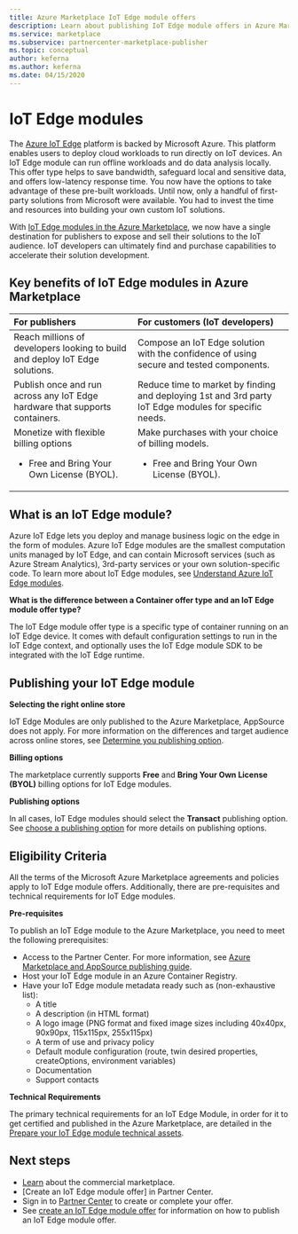```yaml
---
title: Azure Marketplace IoT Edge module offers 
description: Learn about publishing IoT Edge module offers in Azure Marketplace.
ms.service: marketplace
ms.subservice: partnercenter-marketplace-publisher
ms.topic: conceptual
author: keferna
ms.author: keferna
ms.date: 04/15/2020
---
```


# IoT Edge modules

The [Azure IoT Edge](https://azure.microsoft.com/services/iot-edge/) platform is backed by Microsoft Azure.  This platform enables users to deploy cloud workloads to run directly on IoT devices.  An IoT Edge module can run offline workloads and do data analysis locally. This offer type helps to save bandwidth, safeguard local and sensitive data, and offers low-latency response time.  You now have the options to take advantage of these pre-built workloads. Until now, only a handful of first-party solutions from Microsoft were available.  You had to invest the time and resources into building your own custom IoT solutions.

With [IoT Edge modules in the Azure Marketplace](https://azuremarketplace.microsoft.com/marketplace/apps/category/internet-of-things?page=1), we now have a single destination for publishers to expose and sell their solutions to the IoT audience. IoT developers can ultimately find and purchase capabilities to accelerate their solution development.  

## Key benefits of IoT Edge modules in Azure Marketplace

| **For publishers**    | **For customers (IoT developers)**  |
| :------------------- | :-------------------|
| Reach millions of developers looking to build and deploy IoT Edge solutions.  | Compose an IoT Edge solution with the confidence of using secure and tested components. |
| Publish once and run across any IoT Edge hardware that supports containers. | Reduce time to market by finding and deploying 1st and 3rd party IoT Edge modules for specific needs. |
| Monetize with flexible billing options <ul> <li> Free and Bring Your Own License (BYOL). </li> </ul> | Make purchases with your choice of billing models. <ul> <li> Free and Bring Your Own License (BYOL). </li> </ul> |

## What is an IoT Edge module?

Azure IoT Edge lets you deploy and manage business logic on the edge in the form of modules. Azure IoT Edge modules are the smallest computation units managed by IoT Edge, and can contain Microsoft services (such as Azure Stream Analytics), 3rd-party services or your own solution-specific code. To learn more about IoT Edge modules, see [Understand Azure IoT Edge modules](../iot-edge/iot-edge-modules.md).

**What is the difference between a Container offer type and an IoT Edge module offer type?**

The IoT Edge module offer type is a specific type of container running on an IoT Edge device. It comes with default configuration settings to run in the IoT Edge context, and optionally uses the IoT Edge module SDK to be integrated with the IoT Edge runtime.

## Publishing your IoT Edge module

**Selecting the right online store**

IoT Edge Modules are only published to the Azure Marketplace, AppSource does not apply.  For more information on the differences and target audience across online stores, see [Determine you publishing option](determine-your-listing-type.md).
 
**Billing options**

The marketplace currently supports **Free** and **Bring Your Own License (BYOL)** billing options for IoT Edge modules.
 
**Publishing options**

In all cases, IoT Edge modules should select the **Transact** publishing option.  See [choose a publishing option](determine-your-listing-type.md) for more details on publishing options.  

## Eligibility Criteria

All the terms of the Microsoft Azure Marketplace agreements and policies apply to IoT Edge module offers.  Additionally, there are pre-requisites and technical requirements for IoT Edge modules.  

**Pre-requisites**

To publish an IoT Edge module to the Azure Marketplace, you need to meet the following prerequisites:

- Access to the Partner Center. For more information, see [Azure Marketplace and AppSource publishing guide](marketplace-publishers-guide.md).
- Host your IoT Edge module in an Azure Container Registry. 
- Have your IoT Edge module metadata ready such as (non-exhaustive list): 
    - A title
    - A description (in HTML format)
    - A logo image (PNG format and fixed image sizes including 40x40px, 90x90px, 115x115px, 255x115px)
    - A term of use and privacy policy
    - Default module configuration (route, twin desired properties, createOptions, environment variables)
    - Documentation
    - Support contacts

**Technical Requirements**

The primary technical requirements for an IoT Edge Module, in order for it to get certified and published in the Azure Marketplace, are detailed in the [Prepare your IoT Edge module technical assets](./partner-center-portal/create-iot-edge-module-asset.md).

## Next steps

- [Learn](https://azuremarketplace.microsoft.com/sell) about the commercial marketplace.
- [Create an IoT Edge module offer] in Partner Center.
- Sign in to [Partner Center](https://partner.microsoft.com/dashboard/account/v3/enrollment/introduction/partnership) to create or complete your offer.
- See [create an IoT Edge module offer](./partner-center-portal/azure-iot-edge-module-creation.md) for information on how to publish an IoT Edge module offer.
